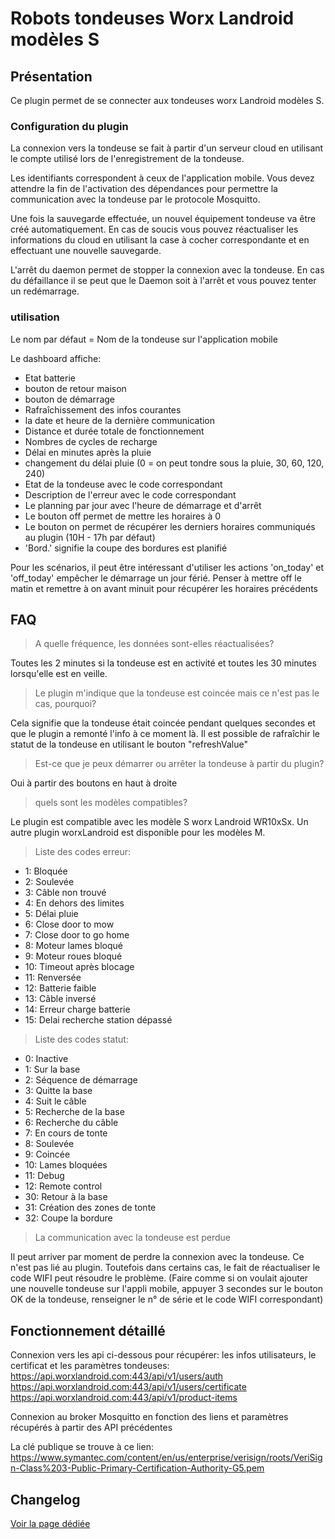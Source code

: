 # Robots tondeuses Worx Landroid modèles S

## Présentation

Ce plugin permet de se connecter aux tondeuses worx Landroid modèles S.

### Configuration du plugin

La connexion vers la tondeuse se fait à partir d'un serveur cloud en utilisant le compte utilisé lors de l'enregistrement de la tondeuse.

Les identifiants correspondent à ceux de l'application mobile.
Vous devez attendre la fin de l'activation des dépendances pour permettre la communication avec la tondeuse par le protocole Mosquitto.

Une fois la sauvegarde effectuée, un nouvel équipement tondeuse va être créé automatiquement. En cas de soucis vous pouvez réactualiser les informations du cloud en utilisant la case à cocher correspondante et en effectuant une nouvelle sauvegarde.

L'arrêt du daemon permet de stopper la connexion avec la tondeuse.
En cas du défaillance il se peut que le Daemon soit à l'arrêt et vous pouvez tenter un redémarrage.

### utilisation

Le nom par défaut = Nom de la tondeuse sur l'application mobile

Le dashboard affiche:
- Etat batterie
- bouton de retour maison
- bouton de démarrage
- Rafraîchissement des infos courantes
- la date et heure de la dernière communication
- Distance et durée totale de fonctionnement
- Nombres de cycles de recharge
- Délai en minutes après la pluie
- changement du délai pluie (0 = on peut tondre sous la pluie, 30, 60, 120, 240)
- Etat de la tondeuse avec le code correspondant
- Description de l'erreur avec le code correspondant
- Le planning par jour avec l'heure de démarrage et d'arrêt
- Le bouton off permet de mettre les horaires à 0
- Le bouton on permet de récupérer les derniers horaires communiqués au plugin (10H - 17h par défaut)
- 'Bord.' signifie la coupe des bordures est planifié 

Pour les scénarios, il peut être intéressant d'utiliser les actions 'on_today' et 'off_today' empêcher le démarrage un jour férié.
Penser à mettre off le matin et remettre à on avant minuit pour récupérer les horaires précédents


## FAQ

>A quelle fréquence, les données sont-elles réactualisées?

Toutes les 2 minutes si la tondeuse est en activité et toutes les 30 minutes lorsqu'elle est en veille.

>Le plugin m'indique que la tondeuse est coincée mais ce n'est pas le cas, pourquoi?

Cela signifie que la tondeuse était coincée pendant quelques secondes et que le plugin a remonté l'info à ce moment là.
Il est possible de rafraîchir le statut de la tondeuse en utilisant le bouton "refreshValue"

>Est-ce que je peux démarrer ou arrêter la tondeuse à partir du plugin? 

Oui à partir des boutons en haut à droite

>quels sont les modèles compatibles?

Le plugin est compatible avec les modèle S worx Landroid WR10xSx. 
Un autre plugin worxLandroid est disponible pour les modèles M.

>Liste des codes erreur:
- 1: Bloquée
- 2: Soulevée
- 3: Câble non trouvé
- 4: En dehors des limites
- 5: Délai pluie
- 6: Close door to mow
- 7: Close door to go home
- 8: Moteur lames bloqué
- 9: Moteur roues bloqué
- 10: Timeout après blocage
- 11: Renversée
- 12: Batterie faible
- 13: Câble inversé
- 14: Erreur charge batterie
- 15: Delai recherche station dépassé

>Liste des codes statut:
- 0: Inactive
- 1: Sur la base
- 2: Séquence de démarrage
- 3: Quitte la base
- 4: Suit le câble
- 5: Recherche de la base
- 6: Recherche du câble
- 7: En cours de tonte
- 8: Soulevée
- 9: Coincée
- 10: Lames bloquées
- 11: Debug
- 12: Remote control
- 30: Retour à la base
- 31: Création des zones de tonte
- 32: Coupe la bordure

>La communication avec la tondeuse est perdue

Il peut arriver par moment de perdre la connexion avec la tondeuse. Ce n'est pas lié au plugin. 
Toutefois dans certains cas, le fait de réactualiser le code WIFI peut résoudre le problème.
(Faire comme si on voulait ajouter une nouvelle tondeuse sur l'appli mobile, appuyer 3 secondes sur le bouton OK de la tondeuse, renseigner le n° de série et le code WIFI correspondant)


## Fonctionnement détaillé

Connexion vers les api ci-dessous pour récupérer: les infos utilisateurs, le certificat et les paramètres tondeuses:
https://api.worxlandroid.com:443/api/v1/users/auth
https://api.worxlandroid.com:443/api/v1/users/certificate
https://api.worxlandroid.com:443/api/v1/product-items

Connexion au broker Mosquitto en fonction des liens et paramètres récupérés à partir des API précédentes


La clé publique se trouve à ce lien:
https://www.symantec.com/content/en/us/enterprise/verisign/roots/VeriSign-Class%203-Public-Primary-Certification-Authority-G5.pem




## Changelog

[Voir la page dédiée](changelog.md)
